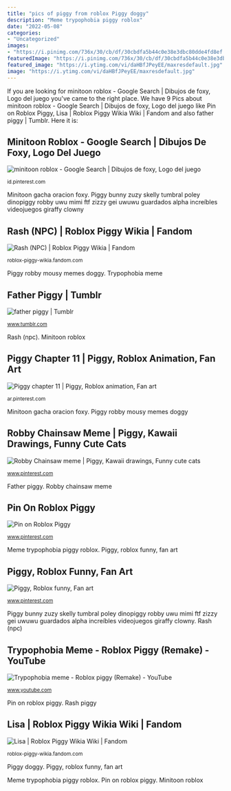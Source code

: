 ```yaml
---
title: "pics of piggy from roblox Piggy doggy"
description: "Meme trypophobia piggy roblox"
date: "2022-05-08"
categories:
- "Uncategorized"
images:
- "https://i.pinimg.com/736x/30/cb/df/30cbdfa5b44c0e38e3dbc80dde4fd8ef.jpg"
featuredImage: "https://i.pinimg.com/736x/30/cb/df/30cbdfa5b44c0e38e3dbc80dde4fd8ef.jpg"
featured_image: "https://i.ytimg.com/vi/daHBfJPeyEE/maxresdefault.jpg"
image: "https://i.ytimg.com/vi/daHBfJPeyEE/maxresdefault.jpg"
---
```


If you are looking for minitoon roblox - Google Search | Dibujos de foxy, Logo del juego you've came to the right place. We have 9 Pics about minitoon roblox - Google Search | Dibujos de foxy, Logo del juego like Pin on Roblox Piggy, Lisa | Roblox Piggy Wikia Wiki | Fandom and also father piggy | Tumblr. Here it is:

## Minitoon Roblox - Google Search | Dibujos De Foxy, Logo Del Juego

![minitoon roblox - Google Search | Dibujos de foxy, Logo del juego](https://i.pinimg.com/736x/30/cb/df/30cbdfa5b44c0e38e3dbc80dde4fd8ef.jpg "Piggy, roblox funny, fan art")

<small>id.pinterest.com</small>

Minitoon gacha oracion foxy. Piggy bunny zuzy skelly tumbral poley dinopiggy robby uwu mimi ftf zizzy gei uwuwu guardados alpha increíbles videojuegos giraffy clowny

## Rash (NPC) | Roblox Piggy Wikia | Fandom

![Rash (NPC) | Roblox Piggy Wikia | Fandom](https://static.wikia.nocookie.net/roblox-piggy-wikia/images/5/5b/RashSkin300.png/revision/latest?cb=20200913000029 "Meme trypophobia piggy roblox")

<small>roblox-piggy-wikia.fandom.com</small>

Piggy robby mousy memes doggy. Trypophobia meme

## Father Piggy | Tumblr

![father piggy | Tumblr](https://64.media.tumblr.com/7975574c2ab91b2a46d8df5882640d9c/7316dea8a2670403-73/s500x750/dde0a1fd6b7d9d754e64088ae6689cca62ade47f.png "Trypophobia meme")

<small>www.tumblr.com</small>

Rash (npc). Minitoon roblox

## Piggy Chapter 11 | Piggy, Roblox Animation, Fan Art

![Piggy chapter 11 | Piggy, Roblox animation, Fan art](https://i.pinimg.com/736x/90/97/50/909750f58e333dd77a3ff26b43e1320b.jpg "Rash (npc)")

<small>ar.pinterest.com</small>

Minitoon gacha oracion foxy. Piggy robby mousy memes doggy

## Robby Chainsaw Meme | Piggy, Kawaii Drawings, Funny Cute Cats

![Robby Chainsaw meme | Piggy, Kawaii drawings, Funny cute cats](https://i.pinimg.com/736x/d3/e6/15/d3e61536ac9818b20c8f20f9dcf153aa.jpg "Piggy robby mousy memes doggy")

<small>www.pinterest.com</small>

Father piggy. Robby chainsaw meme

## Pin On Roblox Piggy

![Pin on Roblox Piggy](https://i.pinimg.com/736x/48/cb/64/48cb645f50018618c5c64305f123844a.jpg "Piggy chapter 11")

<small>www.pinterest.com</small>

Meme trypophobia piggy roblox. Piggy, roblox funny, fan art

## Piggy, Roblox Funny, Fan Art

![Piggy, Roblox funny, Fan art](https://i.pinimg.com/736x/27/bf/7d/27bf7d97bb442bdf18960f0ebb13a0d1.jpg "Meme trypophobia piggy roblox")

<small>www.pinterest.com</small>

Piggy bunny zuzy skelly tumbral poley dinopiggy robby uwu mimi ftf zizzy gei uwuwu guardados alpha increíbles videojuegos giraffy clowny. Rash (npc)

## Trypophobia Meme - Roblox Piggy (Remake) - YouTube

![Trypophobia meme - Roblox piggy (Remake) - YouTube](https://i.ytimg.com/vi/daHBfJPeyEE/maxresdefault.jpg "Piggy bunny zuzy skelly tumbral poley dinopiggy robby uwu mimi ftf zizzy gei uwuwu guardados alpha increíbles videojuegos giraffy clowny")

<small>www.youtube.com</small>

Pin on roblox piggy. Rash piggy

## Lisa | Roblox Piggy Wikia Wiki | Fandom

![Lisa | Roblox Piggy Wikia Wiki | Fandom](https://vignette.wikia.nocookie.net/roblox-piggy-wikia/images/6/67/Lisa_skin_in_shop.png/revision/latest?cb=20200517072323 "Rash (npc)")

<small>roblox-piggy-wikia.fandom.com</small>

Piggy doggy. Piggy, roblox funny, fan art

Meme trypophobia piggy roblox. Pin on roblox piggy. Minitoon roblox
